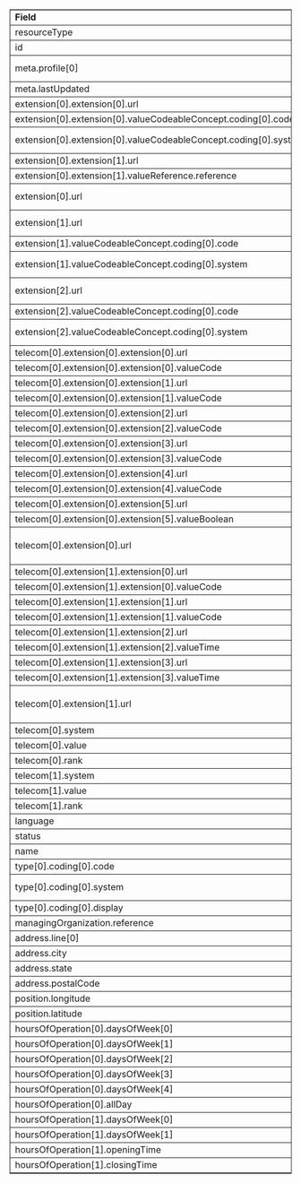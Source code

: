 <table border="1"><tr><td><b>Field</b></td><td><b>Value</b></td></tr>
<tr><td>resourceType</td><td>
"Location"
</td></tr>
<tr><td>id</td><td>
"PharmLoc2"
</td></tr>
<tr><td>meta.profile[0]</td><td>"http://hl7.org/fhir/us/davinci-pdex-plan-net/StructureDefinition/plannet-Location"</td></tr>
<tr><td>meta.lastUpdated</td><td>
"2020-07-07T13:26:22.0314215+00:00"
</td></tr>
<tr><td>extension[0].extension[0].url</td><td>
"acceptingPatients"
</td></tr>
<tr><td>extension[0].extension[0].valueCodeableConcept.coding[0].code</td><td>
#existptonly
</td></tr>
<tr><td>extension[0].extension[0].valueCodeableConcept.coding[0].system</td><td>
"http://hl7.org/fhir/us/davinci-pdex-plan-net/CodeSystem/AcceptingPatientsCS"
</td></tr>
<tr><td>extension[0].extension[1].url</td><td>
"fromNetwork"
</td></tr>
<tr><td>extension[0].extension[1].valueReference.reference</td><td>
"Organization/AcmeofCTStdNet"
</td></tr>
<tr><td>extension[0].url</td><td>
"http://hl7.org/fhir/us/davinci-pdex-plan-net/StructureDefinition/newpatients"
</td></tr>
<tr><td>extension[1].url</td><td>
"http://hl7.org/fhir/us/davinci-pdex-plan-net/StructureDefinition/accessibility"
</td></tr>
<tr><td>extension[1].valueCodeableConcept.coding[0].code</td><td>
#adacomp
</td></tr>
<tr><td>extension[1].valueCodeableConcept.coding[0].system</td><td>
"http://hl7.org/fhir/us/davinci-pdex-plan-net/CodeSystem/AccessibilityCS"
</td></tr>
<tr><td>extension[2].url</td><td>
"http://hl7.org/fhir/us/davinci-pdex-plan-net/StructureDefinition/accessibility"
</td></tr>
<tr><td>extension[2].valueCodeableConcept.coding[0].code</td><td>
#pubtrans
</td></tr>
<tr><td>extension[2].valueCodeableConcept.coding[0].system</td><td>
"http://hl7.org/fhir/us/davinci-pdex-plan-net/CodeSystem/AccessibilityCS"
</td></tr>
<tr><td>telecom[0].extension[0].extension[0].url</td><td>
"daysOfWeek"
</td></tr>
<tr><td>telecom[0].extension[0].extension[0].valueCode</td><td>
"mon"
</td></tr>
<tr><td>telecom[0].extension[0].extension[1].url</td><td>
"daysOfWeek"
</td></tr>
<tr><td>telecom[0].extension[0].extension[1].valueCode</td><td>
"tue"
</td></tr>
<tr><td>telecom[0].extension[0].extension[2].url</td><td>
"daysOfWeek"
</td></tr>
<tr><td>telecom[0].extension[0].extension[2].valueCode</td><td>
"wed"
</td></tr>
<tr><td>telecom[0].extension[0].extension[3].url</td><td>
"daysOfWeek"
</td></tr>
<tr><td>telecom[0].extension[0].extension[3].valueCode</td><td>
"thu"
</td></tr>
<tr><td>telecom[0].extension[0].extension[4].url</td><td>
"daysOfWeek"
</td></tr>
<tr><td>telecom[0].extension[0].extension[4].valueCode</td><td>
"fri"
</td></tr>
<tr><td>telecom[0].extension[0].extension[5].url</td><td>
"allDay"
</td></tr>
<tr><td>telecom[0].extension[0].extension[5].valueBoolean</td><td>
"true"
</td></tr>
<tr><td>telecom[0].extension[0].url</td><td>
"http://hl7.org/fhir/us/davinci-pdex-plan-net/StructureDefinition/contactpoint-availabletime"
</td></tr>
<tr><td>telecom[0].extension[1].extension[0].url</td><td>
"daysOfWeek"
</td></tr>
<tr><td>telecom[0].extension[1].extension[0].valueCode</td><td>
"sat"
</td></tr>
<tr><td>telecom[0].extension[1].extension[1].url</td><td>
"daysOfWeek"
</td></tr>
<tr><td>telecom[0].extension[1].extension[1].valueCode</td><td>
"sun"
</td></tr>
<tr><td>telecom[0].extension[1].extension[2].url</td><td>
"availableStartTime"
</td></tr>
<tr><td>telecom[0].extension[1].extension[2].valueTime</td><td>
"08:00:00"
</td></tr>
<tr><td>telecom[0].extension[1].extension[3].url</td><td>
"availableEndTime"
</td></tr>
<tr><td>telecom[0].extension[1].extension[3].valueTime</td><td>
"17:00:00"
</td></tr>
<tr><td>telecom[0].extension[1].url</td><td>
"http://hl7.org/fhir/us/davinci-pdex-plan-net/StructureDefinition/contactpoint-availabletime"
</td></tr>
<tr><td>telecom[0].system</td><td>
"phone"
</td></tr>
<tr><td>telecom[0].value</td><td>
(777)-888-9999
</td></tr>
<tr><td>telecom[0].rank</td><td>
"2"
</td></tr>
<tr><td>telecom[1].system</td><td>
"url"
</td></tr>
<tr><td>telecom[1].value</td><td>
https://www.orga.com
</td></tr>
<tr><td>telecom[1].rank</td><td>
"1"
</td></tr>
<tr><td>language</td><td>
"en-US"
</td></tr>
<tr><td>status</td><td>
"active"
</td></tr>
<tr><td>name</td><td>
"OrgA CT Location 2"
</td></tr>
<tr><td>type[0].coding[0].code</td><td>
#OUTPHARM
</td></tr>
<tr><td>type[0].coding[0].system</td><td>
"http://terminology.hl7.org/CodeSystem/v3-RoleCode"
</td></tr>
<tr><td>type[0].coding[0].display</td><td>
"outpatient pharmacy"
</td></tr>
<tr><td>managingOrganization.reference</td><td>
"Organization/BigBox"
</td></tr>
<tr><td>address.line[0]</td><td>"444 Main Street"</td></tr>
<tr><td>address.city</td><td>
"Rainbow"
</td></tr>
<tr><td>address.state</td><td>
"CT"
</td></tr>
<tr><td>address.postalCode</td><td>
"00014-1334"
</td></tr>
<tr><td>position.longitude</td><td>
"9"
</td></tr>
<tr><td>position.latitude</td><td>
"18"
</td></tr>
<tr><td>hoursOfOperation[0].daysOfWeek[0]</td><td>"mon"</td></tr>
<tr><td>hoursOfOperation[0].daysOfWeek[1]</td><td>"tue"</td></tr>
<tr><td>hoursOfOperation[0].daysOfWeek[2]</td><td>"wed"</td></tr>
<tr><td>hoursOfOperation[0].daysOfWeek[3]</td><td>"thu"</td></tr>
<tr><td>hoursOfOperation[0].daysOfWeek[4]</td><td>"fri"</td></tr>
<tr><td>hoursOfOperation[0].allDay</td><td>
"true"
</td></tr>
<tr><td>hoursOfOperation[1].daysOfWeek[0]</td><td>"sat"</td></tr>
<tr><td>hoursOfOperation[1].daysOfWeek[1]</td><td>"sun"</td></tr>
<tr><td>hoursOfOperation[1].openingTime</td><td>
"08:00:00"
</td></tr>
<tr><td>hoursOfOperation[1].closingTime</td><td>
"17:00:00"
</td></tr>
</table>
